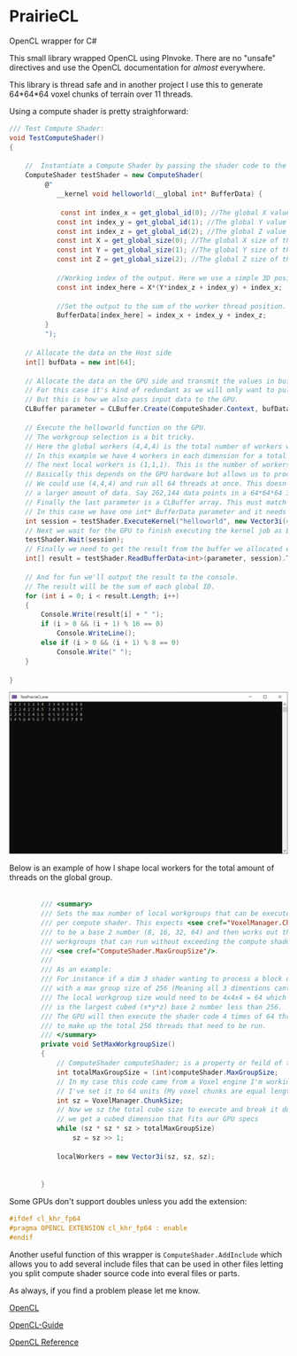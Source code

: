 # PrairieCL
OpenCL wrapper for C#

This small library wrapped OpenCL using PInvoke. There are no "unsafe" directives and use the OpenCL documentation for *almost* everywhere. 

This library is thread safe and in another project I use this to generate 64\*64\*64 voxel chunks of terrain over 11 threads. 

Using a compute shader is pretty straighforward: 



```C#
/// Test Compute Shader:
void TestComputeShader()
{

    //  Instantiate a Compute Shader by passing the shader code to the ComputeShader constructor
    ComputeShader testShader = new ComputeShader(
         @"
            __kernel void helloworld(__global int* BufferData) {

             const int index_x = get_global_id(0); //The global X value (Its total position not the local workgroup position) of the current thread.
            const int index_y = get_global_id(1); //The global Y value of the current thread.
            const int index_z = get_global_id(2); //The global Z value of the current thread.
            const int X = get_global_size(0); //The global X size of the job.
            const int Y = get_global_size(1); //The global Y size of the job.
            const int Z = get_global_size(2); //The global Z size of the job.
            
            //Working index of the output. Here we use a simple 3D position translated to a 1D array.
            const int index_here = X*(Y*index_z + index_y) + index_x;

            //Set the output to the sum of the worker thread position.
            BufferData[index_here] = index_x + index_y + index_z;
         }
         ");

    // Allocate the data on the Host side
    int[] bufData = new int[64];

    // Allocate the data on the GPU side and transmit the values in bufData to the GPU. 
    // For this case it's kind of redundant as we will only want to pull the data back after execution. 
    // But this is how we also pass input data to the GPU. 
    CLBuffer parameter = CLBuffer.Create(ComputeShader.Context, bufData);

    // Execute the helloworld function on the GPU. 
    // The workgroup selection is a bit tricky. 
    // Here the global workers (4,4,4) is the total number of workers we want to execute. 
    // In this example we have 4 workers in each dimension for a total of 64 threads being executed. 
    // The next local workers is (1,1,1). This is the number of workers per group. 
    // Basically this depends on the GPU hardware but allows us to process more threads than GPU can compute at once.    
    // We could use (4,4,4) and run all 64 threads at once. This doesn't really become an issue until you want to process
    // a larger amount of data. Say 262,144 data points in a 64*64*64 3D grid. 
    // Finally the last parameter is a CLBuffer array. This must match the same number of and data size of the kernel parameters. 
    // In this case we have one int* BufferData parameter and it needs to be 64 ints long (one for each thread executed)
    int session = testShader.ExecuteKernel("helloworld", new Vector3i(4, 4, 4), new Vector3i(1, 1, 1), new CLBuffer[] { parameter });
    // Next we wait for the GPU to finish executing the kernel job as ExecuteKernel dispatched the request asynconously.
    testShader.Wait(session);
    // Finally we need to get the result from the buffer we allocated earlier. 
    int[] result = testShader.ReadBufferData<int>(parameter, session).ToArray();

    // And for fun we'll output the result to the console. 
    // The result will be the sum of each global ID. 
    for (int i = 0; i < result.Length; i++)
    {
        Console.Write(result[i] + " ");
        if (i > 0 && (i + 1) % 16 == 0)
            Console.WriteLine();
        else if (i > 0 && (i + 1) % 8 == 0)
            Console.Write(" ");
    }

}
```
![The expected output from our Hello World Example.](/Images/VsDebugConsole_ZPxX1Vtxj9.png)

Below is an example of how I shape local workers for the total amount of threads on the global group. 

```C#

        /// <summary>
        /// Sets the max number of local workgroups that can be executed at once
        /// per compute shader. This expects <see cref="VoxelManager.ChunkSize"/> 
        /// to be a base 2 number (8, 16, 32, 64) and then works out the number of 
        /// workgroups that can run without exceeding the compute shader 
        /// <see cref="ComputeShader.MaxGroupSize"/>.
        /// 
        /// As an example:
        /// For instance if a dim 3 shader wanting to process a block of 64x64x64 
        /// with a max group size of 256 (Meaning all 3 dimentions cant exceed 256)
        /// The local workgroup size would need to be 4x4x4 = 64 which 
        /// is the largest cubed (x*y*z) base 2 number less than 256.
        /// The GPU will then execute the shader code 4 times of 64 threads each time 
        /// to make up the total 256 threads that need to be run. 
        /// </summary>
        private void SetMaxWorkgroupSize()
        {
            // ComputeShader computeShader; is a property or feild of the class this method lives in.
            int totalMaxGroupSize = (int)computeShader.MaxGroupSize;
            // In my case this code came from a Voxel engine I'm working on. 
            // I've set it to 64 units (My voxel chunks are equal length in all 3 dimensions)
            int sz = VoxelManager.ChunkSize;
            // Now we sz the total cube size to execute and break it down until 
            // we get a cubed dimension that fits our GPU specs
            while (sz * sz * sz > totalMaxGroupSize)
                sz = sz >> 1;

            localWorkers = new Vector3i(sz, sz, sz);


        }
```

Some GPUs don't support doubles unless you add the extension:
```C
#ifdef cl_khr_fp64
#pragma OPENCL EXTENSION cl_khr_fp64 : enable
#endif
```

Another useful function of this wrapper is `ComputeShader.AddInclude` which allows you to add several include files
that can be used in other files letting you split compute shader source code into everal files or parts. 

As always, if you find a problem please let me know. 


[OpenCL](https://www.khronos.org/opencl/)

[OpenCL-Guide](https://github.com/KhronosGroup/OpenCL-Guide)

[OpenCL Reference](https://registry.khronos.org/OpenCL/sdk/3.0/docs/man/html/)

